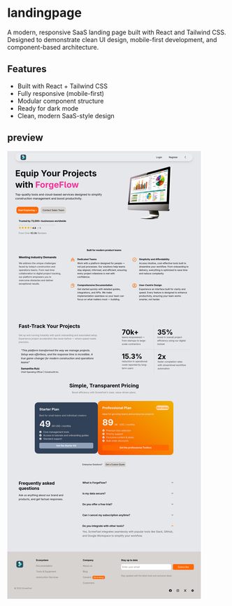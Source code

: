 # landingpage

A modern, responsive SaaS landing page built with React and Tailwind CSS.
Designed to demonstrate clean UI design, mobile-first development, and component-based architecture.

## Features
-  Built with React + Tailwind CSS
-  Fully responsive (mobile-first)
-  Modular component structure
-  Ready for dark mode 
-  Clean, modern SaaS-style design

## preview

![preview](https://raw.githubusercontent.com/yogeshwaran99/landingpage/main/public/preview.png)

